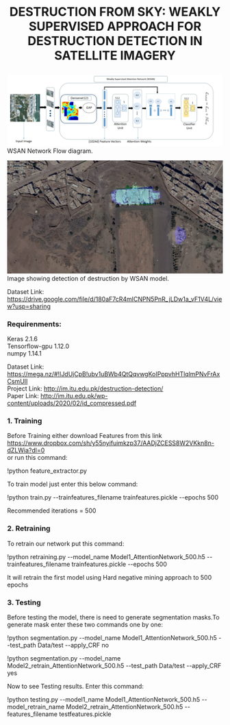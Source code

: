 # <p align="center">  DESTRUCTION FROM SKY: WEAKLY SUPERVISED APPROACH FOR DESTRUCTION DETECTION IN SATELLITE IMAGERY</p>

![](WSANfinal.jpg)
WSAN Network Flow diagram.

![](final2.jpg)
Image showing detection of destruction by WSAN model.


Dataset Link: https://drive.google.com/file/d/180aF7cR4mICNPN5PnR_jLDw1a_vF1V4L/view?usp=sharing


### Requirenments:
Keras  2.1.6<br/>
Tensorflow-gpu 1.12.0<br/>
numpy 1.14.1<br/>

Dataset Link: https://mega.nz/#!IJdUjCpB!ubv1uBWb4QtQqvwgKoIPppvhHTlqlmPNvFrAxCsmUII<br/>
Project Link: http://im.itu.edu.pk/destruction-detection/<br/>
Paper Link:   http://im.itu.edu.pk/wp-content/uploads/2020/02/id_compressed.pdf
### 1. Training

Before Training either download Features from this link https://www.dropbox.com/sh/y55nyifuimkzp37/AADjZCESS8W2VKkn8n-dZLWia?dl=0     
or run this command:

!python feature_extractor.py

To train model just enter this below command:

!python train.py --trainfeatures_filename trainfeatures.pickle --epochs 500

Recommended iterations = 500

### 2. Retraining
To retrain our network put this command:

!python retraining.py --model_name Model1_AttentionNetwork_500.h5 --trainfeatures_filename trainfeatures.pickle --epochs 500

It will retrain the first model using Hard negative mining approach to 500 epochs

### 3. Testing
Before testing the model, there is need to generate segmentation masks.To generate mask enter these two commands one by one:

!python segmentation.py --model_name Model1_AttentionNetwork_500.h5 --test_path Data/test --apply_CRF no

!python segmentation.py --model_name Model2_retrain_AttentionNetwork_500.h5 --test_path Data/test --apply_CRF yes

Now to see Testing results. Enter this command:

!python testing.py --model1_name Model1_AttentionNetwork_500.h5 --model_retrain_name Model2_retrain_AttentionNetwork_500.h5 --features_filename testfeatures.pickle



